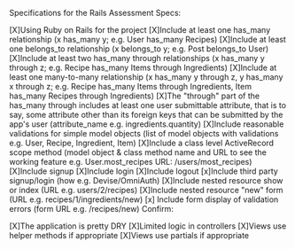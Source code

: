 Specifications for the Rails Assessment
Specs:

[X]Using Ruby on Rails for the project
[X]Include at least one has_many relationship (x has_many y; e.g. User has_many Recipes)
[X]Include at least one belongs_to relationship (x belongs_to y; e.g. Post belongs_to User)
[X]Include at least two has_many through relationships (x has_many y through z; e.g. Recipe has_many Items through Ingredients)
[X]Include at least one many-to-many relationship (x has_many y through z, y has_many x through z; e.g. Recipe has_many Items through Ingredients, Item has_many Recipes through Ingredients)
[X]The "through" part of the has_many through includes at least one user submittable attribute, that is to say, some attribute other than its foreign keys that can be submitted by the app's user (attribute_name e.g. ingredients.quantity)
[X]Include reasonable validations for simple model objects (list of model objects with validations e.g. User, Recipe, Ingredient, Item)
[X]Include a class level ActiveRecord scope method (model object & class method name and URL to see the working feature e.g. User.most_recipes URL: /users/most_recipes)
[X]Include signup
[X]Include login
[X]Include logout
[x]Include third party signup/login (how e.g. Devise/OmniAuth)
[X]Include nested resource show or index (URL e.g. users/2/recipes)
[X]Include nested resource "new" form (URL e.g. recipes/1/ingredients/new)
[x] Include form display of validation errors (form URL e.g. /recipes/new)
Confirm:

[X]The application is pretty DRY
[X]Limited logic in controllers
[X]Views use helper methods if appropriate
[X]Views use partials if appropriate